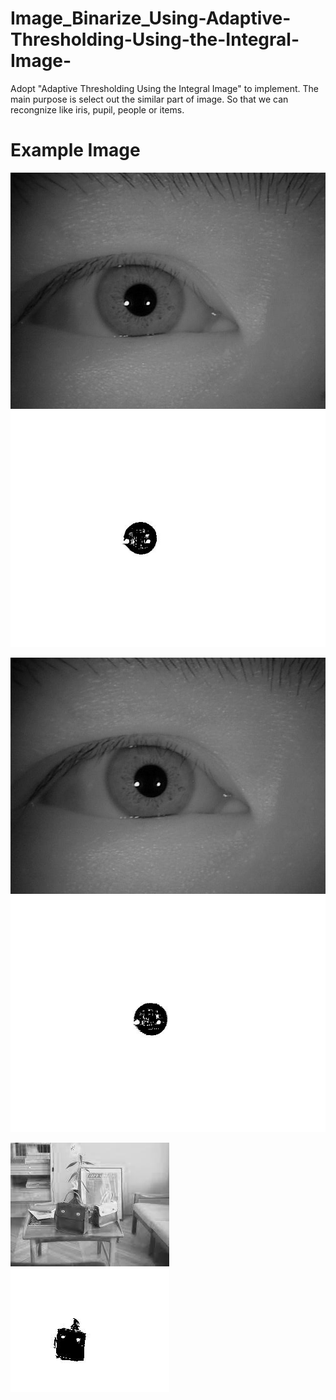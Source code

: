 # Image_Binarize_Using-Adaptive-Thresholding-Using-the-Integral-Image-
Adopt "Adaptive Thresholding Using the Integral Image" to implement.
The main purpose is select out the similar part of image. So that we can recongnize like iris, pupil, people or items.

# Example Image
![image](/000_00.jpg)
![image](/Processed_000_00.jpg)

![image](/000_01.jpg)
![image](/Processed_000_01.jpg)

![image](/bag.jpg)
![image](/Processed_bag.jpg)
